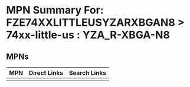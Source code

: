 



# MPN Summary For: FZE74XXLITTLEUSYZARXBGAN8 > 74xx-little-us : YZA_R-XBGA-N8

## MPNs
  

|MPN|Direct Links|Search Links|
| :--- | :--- | :--- |
||||
